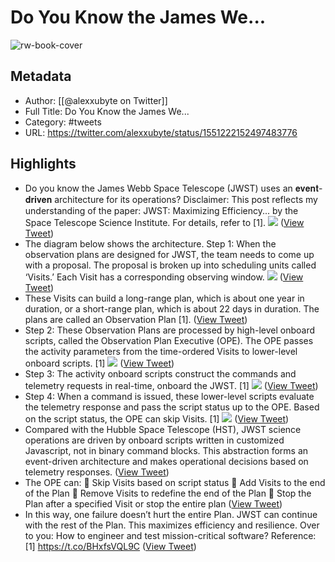 # Do You Know the James We...

![rw-book-cover](https://pbs.twimg.com/profile_images/1524184008635998209/vOSCJXuk.jpg)

## Metadata
- Author: [[@alexxubyte on Twitter]]
- Full Title: Do You Know the James We...
- Category: #tweets
- URL: https://twitter.com/alexxubyte/status/1551222152497483776

## Highlights
- Do you know the James Webb Space Telescope (JWST) uses an 𝐞𝐯𝐞𝐧𝐭-𝐝𝐫𝐢𝐯𝐞𝐧 architecture for its operations?
  Disclaimer: This post reflects my understanding of the paper: JWST: Maximizing Efficiency... by the Space Telescope Science Institute. For details, refer to [1]. 
  ![](https://pbs.twimg.com/media/FYcMUkgVsAA-3IP.jpg) ([View Tweet](https://twitter.com/alexxubyte/status/1551222152497483776))
- The diagram below shows the architecture.
  Step 1: When the observation plans are designed for JWST, the team needs to come up with a proposal. The proposal is broken up into scheduling units called ‘Visits.’ Each Visit has a corresponding observing window. 
  ![](https://pbs.twimg.com/media/FYcMVOlVQAQrMvR.jpg) ([View Tweet](https://twitter.com/alexxubyte/status/1551222164816158720))
- These Visits can build a long-range plan, which is about one year in duration, or a short-range plan, which is about 22 days in duration. The plans are called an Observation Plan [1]. ([View Tweet](https://twitter.com/alexxubyte/status/1551222168570105856))
- Step 2: These Observation Plans are processed by high-level onboard scripts, called the Observation Plan Executive (OPE). The OPE passes the activity parameters from the time-ordered Visits to lower-level onboard scripts. [1] 
  ![](https://pbs.twimg.com/media/FYcMWEdUYAA6vJg.jpg) ([View Tweet](https://twitter.com/alexxubyte/status/1551222178938380296))
- Step 3: The activity onboard scripts construct the commands and telemetry requests in real-time, onboard the JWST. [1] 
  ![](https://pbs.twimg.com/media/FYcMWwAUsAAFSmE.jpg) ([View Tweet](https://twitter.com/alexxubyte/status/1551222191554908160))
- Step 4: When a command is issued, these lower-level scripts evaluate the telemetry response and pass the script status up to the OPE. Based on the script status, the OPE can skip Visits. [1] 
  ![](https://pbs.twimg.com/media/FYcMXfIUUAAjGfv.jpg) ([View Tweet](https://twitter.com/alexxubyte/status/1551222203076599808))
- Compared with the Hubble Space Telescope (HST), JWST science operations are driven by onboard scripts written in customized Javascript, not in binary command blocks. This abstraction forms an event-driven architecture and makes operational decisions based on telemetry responses. ([View Tweet](https://twitter.com/alexxubyte/status/1551222207006658562))
- The OPE can:
  🔹 Skip Visits based on script status
  🔹 Add Visits to the end of the Plan
  🔹 Remove Visits to redefine the end of the Plan
  🔹 Stop the Plan after a specified Visit or stop the entire plan ([View Tweet](https://twitter.com/alexxubyte/status/1551222209493942273))
- In this way, one failure doesn’t hurt the entire Plan. JWST can continue with the rest of the Plan. This maximizes efficiency and resilience.
  Over to you: How to engineer and test mission-critical software?
  Reference:
  [1] https://t.co/BHxfsVQL9C ([View Tweet](https://twitter.com/alexxubyte/status/1551222211972763649))
